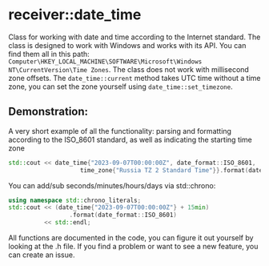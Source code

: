 # receiver::date_time
Class for working with date and time according to the Internet standard. The class is designed to work with Windows and works with its API. You can find them all in this path: `Computer\HKEY_LOCAL_MACHINE\SOFTWARE\Microsoft\Windows NT\CurrentVersion\Time Zones`. The class does not work with millisecond zone offsets. The `date_time::current` method takes UTC time without a time zone, you can set the zone yourself using `date_time::set_timezone`.

## Demonstration:
A very short example of all the functionality: parsing and formatting according to the ISO_8601 standard, as well as indicating the starting time zone
```cpp
std::cout << date_time{"2023-09-07T00:00:00Z", date_format::ISO_8601,
                    time_zone{"Russia TZ 2 Standard Time"}}.format(date_format::ISO_8601) << std::endl;
```
You can add/sub seconds/minutes/hours/days via std::chrono:
```cpp
using namespace std::chrono_literals;
std::cout << (date_time{"2023-09-07T00:00:00Z"} + 15min)
                 .format(date_format::ISO_8601)
          << std::endl;
```

All functions are documented in the code, you can figure it out yourself by looking at the .h file.
If you find a problem or want to see a new feature, you can create an issue.
